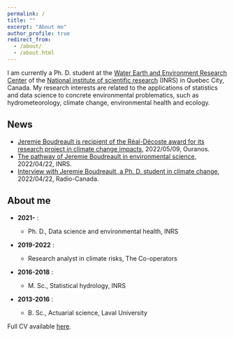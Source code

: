 ```yaml
---
permalink: /
title: ""
excerpt: "About me"
author_profile: true
redirect_from: 
  - /about/
  - /about.html
---
```


I am currently a Ph. D. student at the [Water Earth and Environment Research Center](https://inrs.ca/en/inrs/research-centres/eau-terre-environnement-research-centre/) of the [National institute of scientific research](https://inrs.ca/en/) (INRS) in Quebec City, Canada. My research interests are related to the applications of statistics and data science to concrete environmental problematics, such as hydrometeorology, climate change, environmental health and ecology.

News
----------

* [Jeremie Boudreault is recipient of the Réal-Décoste award for its research project in climate change impacts](https://www.ouranos.ca/felicitations-au-recipiendaire-du-prix-real-decoste-2022/), 2022/05/09, Ouranos.
* [The pathway of Jeremie Boudreault in environmental science](https://inrs.ca/actualites/ma-recherche-en-serie-la-passion-pour-lenvironnement-de-jeremie-boudreault-de-la-maitrise-au-doctorat/), 2022/04/22, INRS.
* [Interview with Jeremie Boudreault, a Ph. D. student in climate change](https://ici.radio-canada.ca/ohdio/premiere/emissions/place-publique/episodes/622784/rattrapage-du-vendredi-22-avril-2022/8?fbclid=IwAR3RnzZaGAJ6dpHQw4YDKKyxn9wqVtviFJphlqIKjWB8S76jWbW0nJhrA38), 2022/04/22, Radio-Canada.


About me
----------

* **2021-** :
  * Ph. D., Data science and environmental health, INRS

* **2019-2022** : 
  * Research analyst in climate risks, The Co-operators
  
* **2016-2018** :  
  * M. Sc., Statistical hydrology, INRS

* **2013-2016** : 
  * B. Sc., Actuarial science, Laval University

Full CV available [here](https://jeremieboudreault.github.io/cv/).